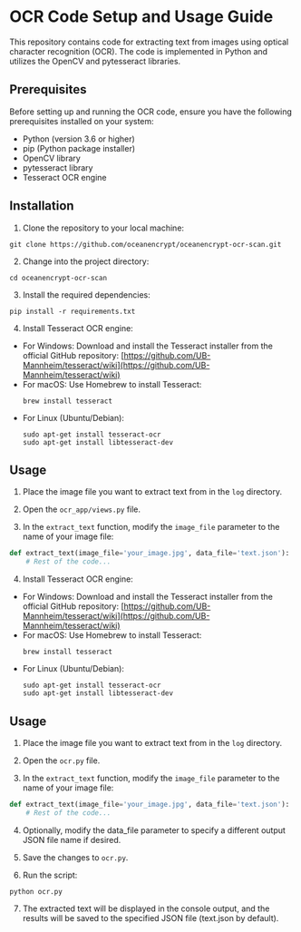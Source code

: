 # OCR Code Setup and Usage Guide

This repository contains code for extracting text from images using optical character recognition (OCR). The code is implemented in Python and utilizes the OpenCV and pytesseract libraries.

## Prerequisites

Before setting up and running the OCR code, ensure you have the following prerequisites installed on your system:

- Python (version 3.6 or higher)
- pip (Python package installer)
- OpenCV library
- pytesseract library
- Tesseract OCR engine

## Installation

1. Clone the repository to your local machine:
```
git clone https://github.com/oceanencrypt/oceanencrypt-ocr-scan.git
```

2. Change into the project directory:
```
cd oceanencrypt-ocr-scan
```


3. Install the required dependencies:
```
pip install -r requirements.txt
```


4. Install Tesseract OCR engine:
- For Windows: Download and install the Tesseract installer from the official GitHub repository: [https://github.com/UB-Mannheim/tesseract/wiki](https://github.com/UB-Mannheim/tesseract/wiki)
- For macOS: Use Homebrew to install Tesseract:
  ```
  brew install tesseract
  ```
- For Linux (Ubuntu/Debian):
  ```
  sudo apt-get install tesseract-ocr
  sudo apt-get install libtesseract-dev
  ```

## Usage

1. Place the image file you want to extract text from in the `log` directory.

2. Open the `ocr_app/views.py` file.

3. In the `extract_text` function, modify the `image_file` parameter to the name of your image file:
```python
def extract_text(image_file='your_image.jpg', data_file='text.json'):
    # Rest of the code...
```

4. Install Tesseract OCR engine:
- For Windows: Download and install the Tesseract installer from the official GitHub repository: [https://github.com/UB-Mannheim/tesseract/wiki](https://github.com/UB-Mannheim/tesseract/wiki)
- For macOS: Use Homebrew to install Tesseract:
  ```
  brew install tesseract
  ```
- For Linux (Ubuntu/Debian):
  ```
  sudo apt-get install tesseract-ocr
  sudo apt-get install libtesseract-dev
  ```

## Usage

1. Place the image file you want to extract text from in the `log` directory.

2. Open the `ocr.py` file.

3. In the `extract_text` function, modify the `image_file` parameter to the name of your image file:
```python
def extract_text(image_file='your_image.jpg', data_file='text.json'):
    # Rest of the code...
```

4. Optionally, modify the data_file parameter to specify a different output JSON file name if desired.

5. Save the changes to `ocr.py`.

6. Run the script:
```
python ocr.py
```

7. The extracted text will be displayed in the console output, and the results will be saved to the specified JSON file (text.json by default).